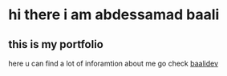 # hi there i am abdessamad baali

## this is my portfolio 
here u can find a lot of inforamtion about me go check
<a href='https://baalidev.netlify.app'>baalidev</a>
